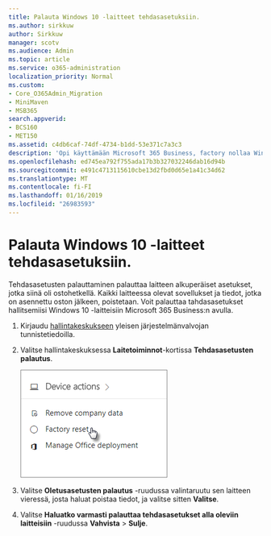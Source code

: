 ```yaml
---
title: Palauta Windows 10 -laitteet tehdasasetuksiin.
ms.author: sirkkuw
author: Sirkkuw
manager: scotv
ms.audience: Admin
ms.topic: article
ms.service: o365-administration
localization_priority: Normal
ms.custom:
- Core_O365Admin_Migration
- MiniMaven
- MSB365
search.appverid:
- BCS160
- MET150
ms.assetid: c4db6caf-74df-4734-b1dd-53e371c7a3c3
description: 'Opi käyttämään Microsoft 365 Business, factory nollaa Windows 10-laitteita. '
ms.openlocfilehash: ed745ea792f755ada17b3b327032246dab16d94b
ms.sourcegitcommit: e491c4713115610cbe13d2fbd0d65e1a41c34d62
ms.translationtype: MT
ms.contentlocale: fi-FI
ms.lasthandoff: 01/16/2019
ms.locfileid: "26983593"
---
```

# <a name="reset-windows-10-devices-to-their-factory-settings"></a>Palauta Windows 10 -laitteet tehdasasetuksiin.

Tehdasasetusten palauttaminen palauttaa laitteen alkuperäiset asetukset, jotka siinä oli ostohetkellä. Kaikki laitteessa olevat sovellukset ja tiedot, jotka on asennettu oston jälkeen, poistetaan. Voit palauttaa tahdasasetukset hallitsemiisi Windows 10 -laitteisiin Microsoft 365 Business:n avulla.
  
1. Kirjaudu [hallintakeskukseen](https://aka.ms/bcsportal) yleisen järjestelmänvalvojan tunnistetiedoilla. 
    
2. Valitse hallintakeskuksessa **Laitetoiminnot**-kortissa **Tehdasasetusten palautus**.
    
    ![On the Device actions card, choose Factory reset](media/7caddd12-207e-4c99-b61c-0495fc5f55e3.png)
  
3. Valitse **Oletusasetusten palautus** -ruudussa valintaruutu sen laitteen vieressä, josta haluat poistaa tiedot, ja valitse sitten **Valitse**.
    
4. Valitse **Haluatko varmasti palauttaa tehdasasetukset alla oleviin laitteisiin** -ruudussa **Vahvista** \> **Sulje**.
    
  

